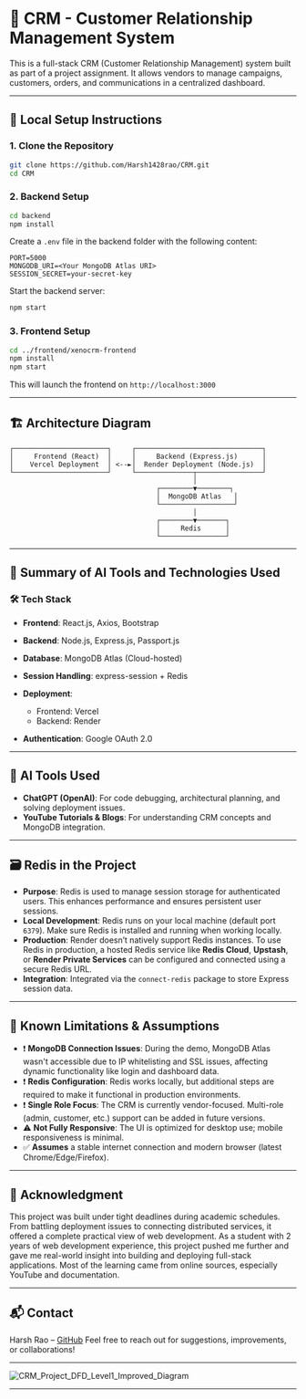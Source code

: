 
# 🧠 CRM - Customer Relationship Management System

This is a full-stack CRM (Customer Relationship Management) system built as part of a project assignment. It allows vendors to manage campaigns, customers, orders, and communications in a centralized dashboard.

---

## 🚀 Local Setup Instructions

### 1. Clone the Repository

```bash
git clone https://github.com/Harsh1428rao/CRM.git
cd CRM
```

### 2. Backend Setup

```bash
cd backend
npm install
```

Create a `.env` file in the backend folder with the following content:

```env
PORT=5000
MONGODB_URI=<Your MongoDB Atlas URI>
SESSION_SECRET=your-secret-key
```

Start the backend server:

```bash
npm start
```

### 3. Frontend Setup

```bash
cd ../frontend/xenocrm-frontend
npm install
npm start
```

This will launch the frontend on `http://localhost:3000`

---

## 🏗️ Architecture Diagram

```
┌───────────────────────┐     ┌───────────────────────────────┐
│     Frontend (React)  │     │     Backend (Express.js)      │
│    Vercel Deployment  │ <--►│  Render Deployment (Node.js)  │
└───────────────────────┘     └──────────────┬────────────────┘
                                             │
                                    ┌────────▼────────┐
                                    │  MongoDB Atlas   │
                                    └──────────────────┘
                                             │
                                    ┌────────▼───────┐
                                    │     Redis      │
                                    └────────────────┘
```

---

## 🧠 Summary of AI Tools and Technologies Used

### 🛠️ Tech Stack

* **Frontend**: React.js, Axios, Bootstrap
* **Backend**: Node.js, Express.js, Passport.js
* **Database**: MongoDB Atlas (Cloud-hosted)
* **Session Handling**: express-session + Redis
* **Deployment**:

  * Frontend: Vercel
  * Backend: Render
* **Authentication**: Google OAuth 2.0

---

## 🧠 AI Tools Used

* **ChatGPT (OpenAI)**: For code debugging, architectural planning, and solving deployment issues.
* **YouTube Tutorials & Blogs**: For understanding CRM concepts and MongoDB integration.

---

## 🗃️ Redis in the Project

* **Purpose**: Redis is used to manage session storage for authenticated users. This enhances performance and ensures persistent user sessions.
* **Local Development**: Redis runs on your local machine (default port `6379`). Make sure Redis is installed and running when working locally.
* **Production**: Render doesn’t natively support Redis instances. To use Redis in production, a hosted Redis service like **Redis Cloud**, **Upstash**, or **Render Private Services** can be configured and connected using a secure Redis URL.
* **Integration**: Integrated via the `connect-redis` package to store Express session data.

---

## 🚧 Known Limitations & Assumptions

* ❗ **MongoDB Connection Issues**: During the demo, MongoDB Atlas wasn't accessible due to IP whitelisting and SSL issues, affecting dynamic functionality like login and dashboard data.
* ❗ **Redis Configuration**: Redis works locally, but additional steps are required to make it functional in production environments.
* ❗ **Single Role Focus**: The CRM is currently vendor-focused. Multi-role (admin, customer, etc.) support can be added in future versions.
* ⚠️ **Not Fully Responsive**: The UI is optimized for desktop use; mobile responsiveness is minimal.
* ✅ **Assumes** a stable internet connection and modern browser (latest Chrome/Edge/Firefox).

---

## 💬 Acknowledgment

This project was built under tight deadlines during academic schedules. From battling deployment issues to connecting distributed services, it offered a complete practical view of web development. As a student with 2 years of web development experience, this project pushed me further and gave me real-world insight into building and deploying full-stack applications. Most of the learning came from online sources, especially YouTube and documentation.

---

## 📬 Contact

Harsh Rao – [GitHub](https://github.com/Harsh1428rao)
Feel free to reach out for suggestions, improvements, or collaborations!

---

![CRM\_Project\_DFD\_Level1\_Improved\_Diagram](https://github.com/user-attachments/assets/a50539b0-48c7-48ba-ae8b-847b6b5771dc)

---

